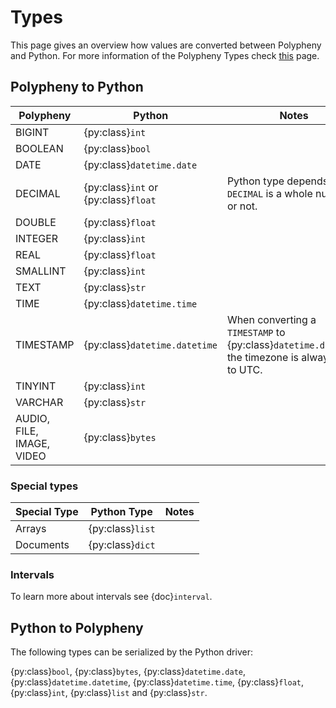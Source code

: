 # Types

This page gives an overview how values are converted between Polypheny
and Python.  For more information of the Polypheny Types check
[this](https://docs.polypheny.com/en/latest/concepts/data-types) page.

## Polypheny to Python

| Polypheny                 | Python                               | Notes                                                                                             |
|---------------------------|--------------------------------------|---------------------------------------------------------------------------------------------------|
| BIGINT                    | {py:class}`int`                      |                                                                                                   |
| BOOLEAN                   | {py:class}`bool`                     |                                                                                                   |
| DATE                      | {py:class}`datetime.date`            |                                                                                                   |
| DECIMAL                   | {py:class}`int` or {py:class}`float` | Python type depends on if `DECIMAL` is a whole number or not.                                     |
| DOUBLE                    | {py:class}`float`                    |                                                                                                   |
| INTEGER                   | {py:class}`int`                      |                                                                                                   |
| REAL                      | {py:class}`float`                    |                                                                                                   |
| SMALLINT                  | {py:class}`int`                      |                                                                                                   |
| TEXT                      | {py:class}`str`                      |                                                                                                   |
| TIME                      | {py:class}`datetime.time`            |                                                                                                   |
| TIMESTAMP                 | {py:class}`datetime.datetime`        | When converting a `TIMESTAMP` to {py:class}`datetime.datetime` the timezone is always set to UTC. |
| TINYINT                   | {py:class}`int`                      |                                                                                                   |
| VARCHAR                   | {py:class}`str`                      |                                                                                                   |
| AUDIO, FILE, IMAGE, VIDEO | {py:class}`bytes`                    |                                                                                                   |

### Special types

| Special Type              | Python Type       | Notes |
|---------------------------|-------------------|-------|
| Arrays                    | {py:class}`list`  |       |
| Documents                 | {py:class}`dict`  |       |

### Intervals
To learn more about intervals see {doc}`interval`.

## Python to Polypheny

The following types can be serialized by the Python driver:

{py:class}`bool`, {py:class}`bytes`, {py:class}`datetime.date`,
{py:class}`datetime.datetime`, {py:class}`datetime.time`,
{py:class}`float`, {py:class}`int`, {py:class}`list` and
{py:class}`str`.

